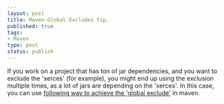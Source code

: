 ```yaml
--- 
layout: post
title: Maven Global Excludes tip.
published: true
tags: 
- Maven
type: post
status: publish
---
```

If you work on a project that has ton of jar dependencies, and you want to exclude the 'xerces' (for example), you might end up using the exclusion multiple times, as a lot of jars are depending on the 'xerces'. In this case, you can use [following way to achieve the 'global exclude'](http://jlorenzen.blogspot.com/2009/06/maven-global-excludes.html) in maven.
